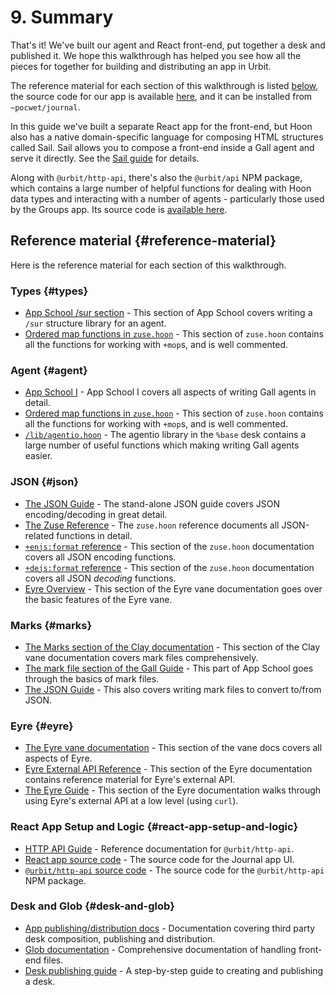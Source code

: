 # 9. Summary

That's it! We've built our agent and React front-end, put together a desk and published it. We hope this walkthrough has helped you see how all the pieces for together for building and distributing an app in Urbit.

The reference material for each section of this walkthrough is listed [below](#reference-material), the source code for our app is available [here](https://github.com/urbit/docs-examples/tree/main/journal-app), and it can be installed from `~pocwet/journal`.

In this guide we've built a separate React app for the front-end, but Hoon also has a native domain-specific language for composing HTML structures called Sail. Sail allows you to compose a front-end inside a Gall agent and serve it directly. See the [Sail guide](../../hoon/guides/sail.md) for details.

Along with `@urbit/http-api`, there's also the `@urbit/api` NPM package, which contains a large number of helpful functions for dealing with Hoon data types and interacting with a number of agents - particularly those used by the Groups app. Its source code is [available here](https://github.com/urbit/urbit/tree/master/pkg/npm/api).

## Reference material {#reference-material}

Here is the reference material for each section of this walkthrough.

### Types {#types}

- [App School /sur section](../app-school/7-sur-and-marks.md#sur) - This section of App School covers writing a `/sur` structure library for an agent.
- [Ordered map functions in `zuse.hoon`](https://github.com/urbit/urbit/blob/master/pkg/arvo/sys/zuse.hoon#L5284-L5688) - This section of `zuse.hoon` contains all the functions for working with `+mop`s, and is well commented.

### Agent {#agent}

- [App School I](../app-school) - App School I covers all aspects of writing Gall agents in detail.
- [Ordered map functions in `zuse.hoon`](https://github.com/urbit/urbit/blob/master/pkg/arvo/sys/zuse.hoon#L5284-L5688) - This section of `zuse.hoon` contains all the functions for working with `+mop`s, and is well commented.
- [`/lib/agentio.hoon`](https://github.com/urbit/urbit/blob/master/pkg/base-dev/lib/agentio.hoon) - The agentio library in the `%base` desk contains a large number of useful functions which making writing Gall agents easier.

### JSON {#json}

- [The JSON Guide](../../hoon/guides/json-guide.md) - The stand-alone JSON guide covers JSON encoding/decoding in great detail.
- [The Zuse Reference](../../hoon/reference/zuse) - The `zuse.hoon` reference documents all JSON-related functions in detail.
- [`+enjs:format` reference](../../hoon/reference/zuse/2d_1-5.md#enjsformat) - This section of the `zuse.hoon` documentation covers all JSON encoding functions.
- [`+dejs:format` reference](../../hoon/reference/zuse/2d_6.md) - This section of the `zuse.hoon` documentation covers all JSON _decoding_ functions.
- [Eyre Overview](../../urbit-os/kernel/eyre) - This section of the Eyre vane documentation goes over the basic features of the Eyre vane.

### Marks {#marks}

- [The Marks section of the Clay documentation](../../urbit-os/kernel/clay/guides/marks) - This section of the Clay vane documentation covers mark files comprehensively.
- [The mark file section of the Gall Guide](../app-school/7-sur-and-marks.md#mark-files) - This part of App School goes through the basics of mark files.
- [The JSON Guide](../../hoon/guides/json-guide.md) - This also covers writing mark files to convert to/from JSON.

### Eyre {#eyre}

- [The Eyre vane documentation](../../urbit-os/kernel/eyre) - This section of the vane docs covers all aspects of Eyre.
- [Eyre External API Reference](../../urbit-os/kernel/eyre/reference/external-api-ref.md) - This section of the Eyre documentation contains reference material for Eyre's external API.
- [The Eyre Guide](../../urbit-os/kernel/eyre/guides/guide.md) - This section of the Eyre documentation walks through using Eyre's external API at a low level (using `curl`).

### React App Setup and Logic {#react-app-setup-and-logic}

- [HTTP API Guide](../../build-on-urbit/tools/js-libs/http-api-guide.md) - Reference documentation for `@urbit/http-api`.
- [React app source code](https://github.com/urbit/docs-examples/tree/main/journal-app/ui) - The source code for the Journal app UI.
- [`@urbit/http-api` source code](https://github.com/urbit/urbit/tree/master/pkg/npm/http-api) - The source code for the `@urbit/http-api` NPM package.

### Desk and Glob {#desk-and-glob}

- [App publishing/distribution docs](../userspace/guides/software-distribution.md) - Documentation covering third party desk composition, publishing and distribution.
- [Glob documentation](../userspace/reference/dist/glob.md) - Comprehensive documentation of handling front-end files.
- [Desk publishing guide](../userspace/guides/software-distribution.md) - A step-by-step guide to creating and publishing a desk.

